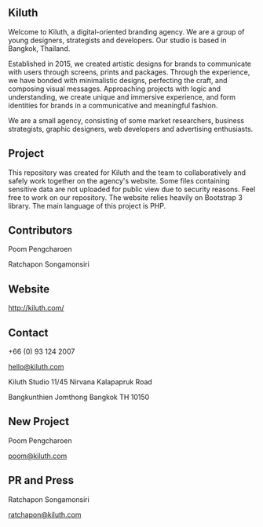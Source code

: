 ## Kiluth

Welcome to Kiluth, a digital-oriented branding agency. We are a group of young designers, strategists and developers. Our studio is based in Bangkok, Thailand. 

Established in 2015, we created artistic designs for brands to communicate with users through screens, prints and packages. Through the experience, we have bonded with minimalistic designs, perfecting the craft, and composing visual messages. Approaching projects with logic and understanding, we create unique and immersive experience, and form identities for brands in a communicative and meaningful fashion. 

We are a small agency, consisting of some market researchers, business strategists, graphic designers, web developers and advertising enthusiasts.

## Project

This repository was created for Kiluth and the team to collaboratively and safely work together on the agency's website. Some files containing sensitive data are not uploaded for public view due to security reasons. Feel free to work on our repository. The website relies heavily on Bootstrap 3 library. The main language of this project is PHP.

## Contributors

Poom Pengcharoen

Ratchapon Songamonsiri

## Website

http://kiluth.com/

## Contact

+66 (0) 93 124 2007

hello@kiluth.com

Kiluth Studio 11/45 Nirvana Kalapapruk Road 

Bangkunthien Jomthong Bangkok TH 10150

## New Project

Poom Pengcharoen

poom@kiluth.com

## PR and Press

Ratchapon Songamonsiri

ratchapon@kiluth.com
